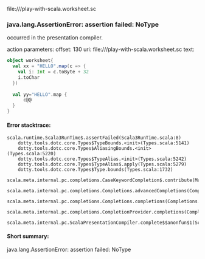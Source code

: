 file://<WORKSPACE>/play-with-scala.worksheet.sc
### java.lang.AssertionError: assertion failed: NoType

occurred in the presentation compiler.

action parameters:
offset: 130
uri: file://<WORKSPACE>/play-with-scala.worksheet.sc
text:
```scala
object worksheet{
  val xx = "HELLO".map(c => {
    val i: Int = c.toByte + 32
    i.toChar
  })
  
  val yy="HELLO".map {
      c@@
  }
}
```



#### Error stacktrace:

```
scala.runtime.Scala3RunTime$.assertFailed(Scala3RunTime.scala:8)
	dotty.tools.dotc.core.Types$TypeBounds.<init>(Types.scala:5141)
	dotty.tools.dotc.core.Types$AliasingBounds.<init>(Types.scala:5220)
	dotty.tools.dotc.core.Types$TypeAlias.<init>(Types.scala:5242)
	dotty.tools.dotc.core.Types$TypeAlias$.apply(Types.scala:5279)
	dotty.tools.dotc.core.Types$Type.bounds(Types.scala:1732)
	scala.meta.internal.pc.completions.CaseKeywordCompletion$.contribute(MatchCaseCompletions.scala:154)
	scala.meta.internal.pc.completions.Completions.advancedCompletions(Completions.scala:433)
	scala.meta.internal.pc.completions.Completions.completions(Completions.scala:183)
	scala.meta.internal.pc.completions.CompletionProvider.completions(CompletionProvider.scala:86)
	scala.meta.internal.pc.ScalaPresentationCompiler.complete$$anonfun$1(ScalaPresentationCompiler.scala:123)
```
#### Short summary: 

java.lang.AssertionError: assertion failed: NoType